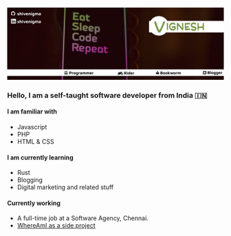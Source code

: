 ![header](https://github.com/shivenigma/shivenigma/blob/master/1500x500.jpeg)
### Hello, I am a self-taught software developer from India 🇮🇳

#### I am familiar with
- Javascript
- PHP
- HTML & CSS

#### I am currently learning
- Rust
- Blogging
- Digital marketing and related stuff

#### Currently working 
- A full-time job at a Software Agency, Chennai.
- [WhereAmI as a side project](https://whereami.dev)
